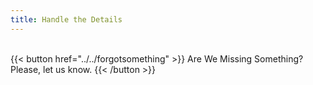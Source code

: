```yaml
---
title: Handle the Details
---
```

<br>
{{< button href="../../forgotsomething" >}}
Are We Missing Something? Please, let us know.
{{< /button >}}